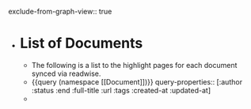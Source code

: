 exclude-from-graph-view:: true

- # List of Documents
	- The following is a list to the highlight pages for each document synced via readwise.
	- {{query (namespace [[Document]])}}
	  query-properties:: [:author :status :end :full-title :url :tags :created-at :updated-at]
	-